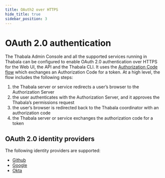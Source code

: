 ```yaml
---
title: OAuth2 over HTTPS
hide_title: true
sidebar_position: 3
---
```

# OAuth 2.0 authentication

The Thabala Admin Console and all the supported services running in Thabala can be configured to enable OAuth 2.0 authentication over HTTPS
for the Web UI, the API and the Thabala CLI. It uses the [Authorization Code flow](https://www.rfc-editor.org/rfc/rfc6749#section-1.3.1)
which exchanges an Authorization Code for a token. At a high level, the flow includes the following steps:

1. the Thabala server or service redirects a user’s browser to the Authorization Server
2. the user authenticates with the Authorization Server, and it approves the Thabala’s permissions request
3. the user’s browser is redirected back to the Thabala coordinator with an authorization code
4. the Thabala server or service exchanges the authorization code for a token

## OAuth 2.0 identity providers

The following identity providers are supported:

* [Github](./oauth2-github)
* [Google](./oauth2-google)
* [Okta](./oauth2-okta)
